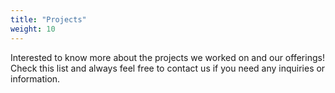 ```yaml
---
title: "Projects"
weight: 10
---
```


Interested to know more about the projects we worked on and our offerings! Check this list and always feel free to contact us if you need any inquiries or information.
